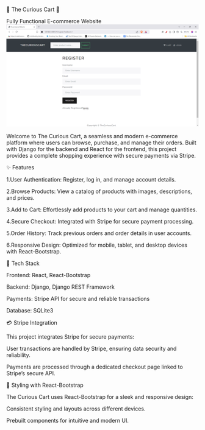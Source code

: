 🌟 The Curious Cart 🌟

Fully Functional E-commerce Website
![Register Page](https://github.com/Sangal4/The-Curious-Cart/blob/main/Screenshot%202024-12-05%20122242.png)

Welcome to The Curious Cart, a seamless and modern e-commerce platform where users can browse, purchase, and manage their orders. Built with Django for the backend and React for the frontend, this project provides a complete shopping experience with secure payments via Stripe.

✨ Features

1.User Authentication: Register, log in, and manage account details.

2.Browse Products: View a catalog of products with images, descriptions, and prices.

3.Add to Cart: Effortlessly add products to your cart and manage quantities.

4.Secure Checkout: Integrated with Stripe for secure payment processing.

5.Order History: Track previous orders and order details in user accounts.

6.Responsive Design: Optimized for mobile, tablet, and desktop devices with React-Bootstrap.

🚀 Tech Stack

Frontend: React, React-Bootstrap

Backend: Django, Django REST Framework

Payments: Stripe API for secure and reliable transactions

Database: SQLite3


💳 Stripe Integration

This project integrates Stripe for secure payments:


User transactions are handled by Stripe, ensuring data security and reliability.

Payments are processed through a dedicated checkout page linked to Stripe’s secure API.


🎨 Styling with React-Bootstrap

The Curious Cart uses React-Bootstrap for a sleek and responsive design:



Consistent styling and layouts across different devices.

Prebuilt components for intuitive and modern UI.

